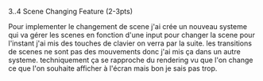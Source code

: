 3..4 Scene Changing Feature (2-3pts)

Pour implementer le changement de scene j'ai crée un nouveau systeme qui va gérer les scenes
en fonction d'une input pour changer la scene pour l'instant j'ai mis des touches de clavier
on verra par la suite. les transitions de scenes ne sont pas des mouvements donc j'ai mis ça
dans un autre systeme. techniquement ça se rapproche du rendering vu que l'on change ce que 
l'on souhaite afficher à l'écran mais bon je sais pas trop.

